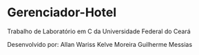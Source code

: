 # Gerenciador-Hotel
Trabalho de Laboratório em C da Universidade Federal do Ceará

Desenvolvido por:
Allan Wariss
Kelve Moreira
Guilherme Messias
